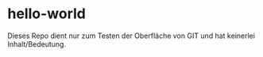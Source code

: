 # hello-world
Dieses Repo dient nur zum Testen der Oberfläche von GIT
und hat keinerlei Inhalt/Bedeutung.
